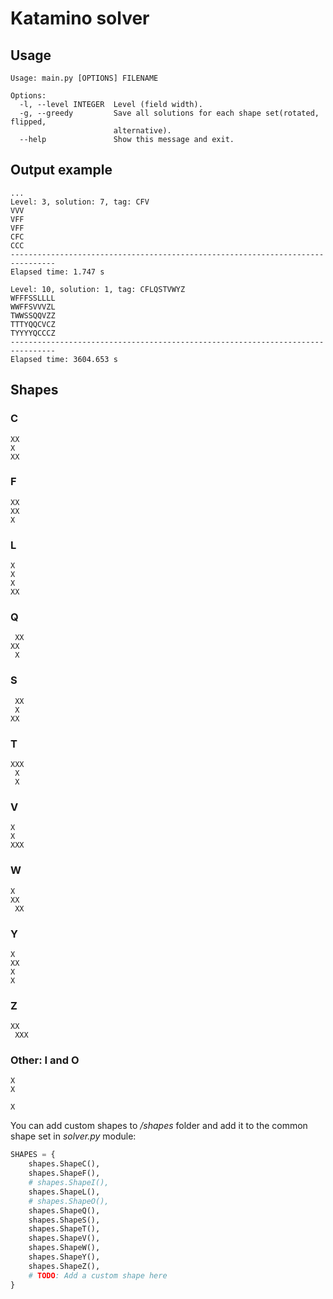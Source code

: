 # Katamino solver
## Usage

```
Usage: main.py [OPTIONS] FILENAME

Options:
  -l, --level INTEGER  Level (field width).
  -g, --greedy         Save all solutions for each shape set(rotated, flipped,
                       alternative).
  --help               Show this message and exit.
```

## Output example
```
...
Level: 3, solution: 7, tag: CFV
VVV
VFF
VFF
CFC
CCC
--------------------------------------------------------------------------------
Elapsed time: 1.747 s
```
```
Level: 10, solution: 1, tag: CFLQSTVWYZ
WFFFSSLLLL
WWFFSVVVZL
TWWSSQQVZZ
TTTYQQCVCZ
TYYYYQCCCZ
--------------------------------------------------------------------------------
Elapsed time: 3604.653 s
```

## Shapes

### C
```
XX
X
XX
```

### F
```
XX
XX
X
```

### L
```
X
X
X
XX
```

### Q
```
 XX
XX
 X
```

### S
```
 XX
 X
XX
```

### T
```
XXX
 X
 X
```

### V
```
X
X
XXX
```

### W
```
X
XX
 XX
```

### Y
```
X
XX
X
X
```

### Z
```
XX
 XXX
```

### Other: I and O
```
X
X
```
```
X
```

You can add custom shapes to */shapes* folder and add it to the common shape set in *solver.py* module:
```python
SHAPES = {
    shapes.ShapeC(),
    shapes.ShapeF(),
    # shapes.ShapeI(),
    shapes.ShapeL(),
    # shapes.ShapeO(),
    shapes.ShapeQ(),
    shapes.ShapeS(),
    shapes.ShapeT(),
    shapes.ShapeV(),
    shapes.ShapeW(),
    shapes.ShapeY(),
    shapes.ShapeZ(),
    # TODO: Add a custom shape here
}
```